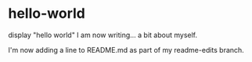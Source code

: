# hello-world
display "hello world"
I am now writing...
a bit about myself.

I'm now adding a line to README.md as part of my readme-edits branch.
